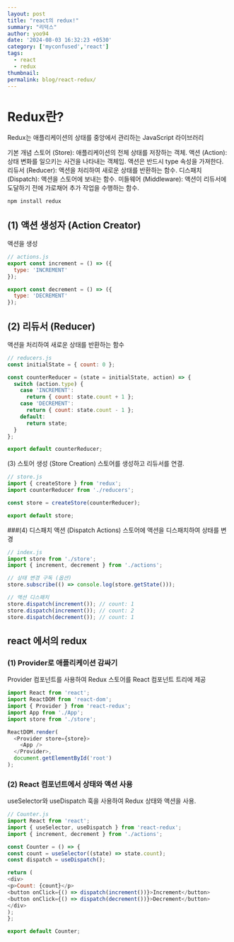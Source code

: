 ```yaml
---
layout: post
title: "react의 redux!"
summary: "리덕스"
author: yoo94
date: '2024-08-03 16:32:23 +0530'
category: ['myconfused','react']
tags:
  - react
  - redux
thumbnail: 
permalink: blog/react-redux/
---
```

# Redux란? 
Redux는 애플리케이션의 상태를 중앙에서 관리하는 JavaScript 라이브러리

기본 개념
스토어 (Store): 애플리케이션의 전체 상태를 저장하는 객체.
액션 (Action): 상태 변화를 일으키는 사건을 나타내는 객체입. 액션은 반드시 type 속성을 가져한다.
리듀서 (Reducer): 액션을 처리하여 새로운 상태를 반환하는 함수.
디스패치 (Dispatch): 액션을 스토어에 보내는 함수.
미들웨어 (Middleware): 액션이 리듀서에 도달하기 전에 가로채어 추가 작업을 수행하는 함수.

```bash
npm install redux
```

## (1) 액션 생성자 (Action Creator)
액션을 생성
```javascript
// actions.js
export const increment = () => ({
  type: 'INCREMENT'
});

export const decrement = () => ({
  type: 'DECREMENT'
});
```
## (2) 리듀서 (Reducer)
액션을 처리하여 새로운 상태를 반환하는 함수
```javascript
// reducers.js
const initialState = { count: 0 };

const counterReducer = (state = initialState, action) => {
  switch (action.type) {
    case 'INCREMENT':
      return { count: state.count + 1 };
    case 'DECREMENT':
      return { count: state.count - 1 };
    default:
      return state;
  }
};

export default counterReducer;
```

(3) 스토어 생성 (Store Creation)
스토어를 생성하고 리듀서를 연결.

```javascript
// store.js
import { createStore } from 'redux';
import counterReducer from './reducers';

const store = createStore(counterReducer);

export default store;
```
###(4) 디스패치 액션 (Dispatch Actions)
스토어에 액션을 디스패치하여 상태를 변경
```javascript
// index.js
import store from './store';
import { increment, decrement } from './actions';

// 상태 변경 구독 (옵션)
store.subscribe(() => console.log(store.getState()));

// 액션 디스패치
store.dispatch(increment()); // count: 1
store.dispatch(increment()); // count: 2
store.dispatch(decrement()); // count: 1
```
## react 에서의 redux
### (1) Provider로 애플리케이션 감싸기
Provider 컴포넌트를 사용하여 Redux 스토어를 React 컴포넌트 트리에 제공
```javascript
import React from 'react';
import ReactDOM from 'react-dom';
import { Provider } from 'react-redux';
import App from './App';
import store from './store';

ReactDOM.render(
  <Provider store={store}>
    <App />
  </Provider>,
  document.getElementById('root')
);
```
### (2) React 컴포넌트에서 상태와 액션 사용
useSelector와 useDispatch 훅을 사용하여 Redux 상태와 액션을 사용.

```javascript
// Counter.js
import React from 'react';
import { useSelector, useDispatch } from 'react-redux';
import { increment, decrement } from './actions';

const Counter = () => {
const count = useSelector((state) => state.count);
const dispatch = useDispatch();

return (
<div>
<p>Count: {count}</p>
<button onClick={() => dispatch(increment())}>Increment</button>
<button onClick={() => dispatch(decrement())}>Decrement</button>
</div>
);
};

export default Counter;
```
